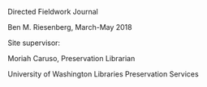 Directed Fieldwork Journal

Ben M. Riesenberg, March-May 2018

Site supervisor: 

Moriah Caruso, Preservation Librarian

University of Washington Libraries Preservation Services



